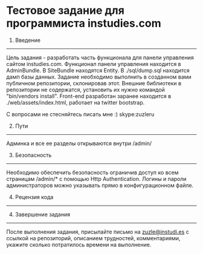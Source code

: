 Тестовое задание для программиста instudies.com
===============================================

1) Введение
------------

Цель задания - разработать часть функционала для панели управления сайтом instudies.com. Функционал панели управления находится в AdminBundle. В SiteBundle находятся Entity. В ./sql/dump.sql находится дамп базы данных. Задание необходимо выполнить в созданном вами публичном репозитории, склонировав этот. Внешние библиотеки в репозитории не содержатся, установить их нужно командой "bin/vendors install". Front-end разработан заранее находится в ./web/assets/index.html, работает на twitter bootstrap.

С вопросами не стесняйтесь писать мне :) skype:zuzleru


2) Пути
-------

Админка и все ее разделы открываются внутри /admin/


3) Безопасность
---------------

Необходимо обеспечить безопасность ограничив доступ ко всем страницам /admin/* с помощью Http Authentication. Логины и пароли администраторов можно указывать прямо в конфигурационном файле.

4) Рецензия кода
----------------



4) Завершение задания
---------------------

После выполнения задания, присылайте письмо на zuzle@instudi.es с ссылкой на репозиторий, описанием трудностей, комментариями, укажите сколько потратилось времени на выполнение.